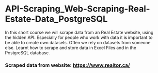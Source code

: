 # API-Scraping_Web-Scraping-Real-Estate-Data_PostgreSQL

In this short course we will scrape data from an Real Estate website, using the hidden API.  Especially for people who work with data it is important to be able to create own datasets. Often we rely on datasets from someone else. Learnt how to scrape and store data in Excel Files and in the PostgreSQL database.

### Scraped data from website: https://www.realtor.ca/

